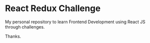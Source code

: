 # React Redux Challenge

My personal repository to learn Frontend Development using React JS through challenges.

Thanks.
